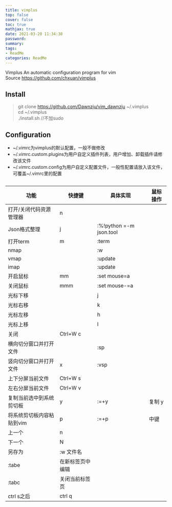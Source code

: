 ```yaml
---
title: vimplus
top: false
cover: false
toc: true
mathjax: true
date: 2021-03-20 11:34:38
password:
summary:
tags:
- ReadMe
categories: ReadMe
---
```

Vimplus An automatic configuration program for vim  
Source https://github.com/chxuan/vimplus


## Install

>git clone https://github.com/Dawnzju/vim_dawnzju ~/.vimplus  
>cd ~/.vimplus  
>./install.sh //不加sudo  

## Configuration

- ~/.vimrc为vimplus的默认配置，一般不做修改  
- ~/.vimrc.custom.plugins为用户自定义插件列表，用户增加、卸载插件请修改该文件  
- ~/.vimrc.custom.config为用户自定义配置文件，一般性配置请放入该文件，可覆盖~/.vimrc里的配置  

## 
| 功能              | 快捷键               | 具体实现                        | 鼠标操作 |
|-----------------|-------------------|-----------------------------|------|
| 打开/关闭代码资源管理器    | <leader>n         |                             |      |
| Json格式整理        | <leader>j         | :%!python =-m json.tool<cr> |      |
| 打开term          | <leader>m         | :term<cr>                   |      |
| nmap            | <c-s>             | :w<cr>                      |      |
| vmap            | <C-S>             | <C-C>:update<CR>            |      |
| imap            | <C-S>             | <C-O>:update<CR>            |      |
| 开启鼠标            | mm                | :set mouse=a<cr>            |      |
| 关闭鼠标            | mmm               | :set mouse-=a<cr>           |      |
| 光标下移            | <c-j>             | <c-w>j                      |      |
| 光标右移            | <c-k>             | <c-w>k                      |      |
| 光标左移            | <c-h>             | <c-w>h                      |      |
| 光标上移            | <c-l>             | <c-w>l                      |      |
| 关闭              | Ctrl+W c          |                             |      |
| 横向切分窗口并打开文件     |                   | :sp <filename>              |      |
| 竖向切分窗口并打开文件     | <leader>x         | :vsp <filename>             |      |
| 上下分屏当前文件        | Ctrl+W s          |                             |      |
| 左右分屏当前文件        | Ctrl+W v          |                             |      |
|  复制当前选中到系统剪切板   | <leader><leader>y | :=+y                        | 复制 y |
|  将系统剪切板内容粘贴到vim | <leader><leader>p | :=+p                        | 中键   |
| 上一个             | n                 |                             |      |
| 下一个             | N                 |                             |      |
| 另存为             | :w 文件名            |                             |      |
| :tabe           | 在新标签页中编辑          |                             |      |
| :tabc           | 关闭当前标签页           |                             |      |
| ctrl s之后        | ctrl q            |                             |      |

